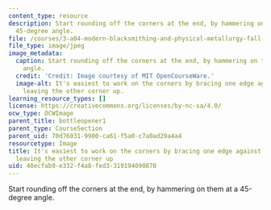 ```yaml
---
content_type: resource
description: Start rounding off the corners at the end, by hammering on them at a
  45-degree angle.
file: /courses/3-a04-modern-blacksmithing-and-physical-metallurgy-fall-2008/40ecfab9e332f4a8fed3319194090870_053.jpg
file_type: image/jpeg
image_metadata:
  caption: Start rounding off the corners at the end, by hammering on them at a 45-degree
    angle.
  credit: 'Credit: Image courtesy of MIT OpenCourseWare.'
  image-alt: It's easiest to work on the corners by bracing one edge against the anvil,
    leaving the other corner up.
learning_resource_types: []
license: https://creativecommons.org/licenses/by-nc-sa/4.0/
ocw_type: OCWImage
parent_title: bottleopener1
parent_type: CourseSection
parent_uid: 70d76031-9900-ca61-f5a0-c7a0ad29a4a4
resourcetype: Image
title: It's easiest to work on the corners by bracing one edge against the anvil,
  leaving the other corner up
uid: 40ecfab9-e332-f4a8-fed3-319194090870
---
```

Start rounding off the corners at the end, by hammering on them at a 45-degree angle.